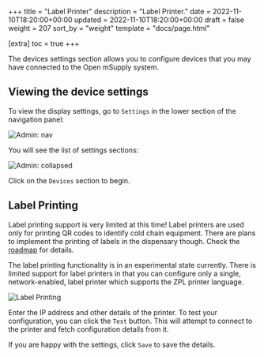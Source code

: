 +++
title = "Label Printer"
description = "Label Printer."
date = 2022-11-10T18:20:00+00:00
updated = 2022-11-10T18:20:00+00:00
draft = false
weight = 207
sort_by = "weight"
template = "docs/page.html"

[extra]
toc = true
+++

The devices settings section allows you to configure devices that you may have connected to the Open mSupply system.

## Viewing the device settings

To view the display settings, go to `Settings` in the lower section of the navigation panel:

![Admin: nav](/docs/settings/images/admin_nav.png)

You will see the list of settings sections:

![Admin: collapsed](/docs/settings/images/admin_collapsed.png)

Click on the `Devices` section to begin.

## Label Printing

<div class="note">Label printing support is very limited at this time! Label printers are used only for printing QR codes to identify cold chain equipment. There are plans to implement the printing of labels in the dispensary though. Check the <a href="/docs/introduction/roadmap/">roadmap</a> for details.</div>

The label printing functionality is in an experimental state currently. There is limited support for label printers in that you can configure only a single, network-enabled, label printer which supports the ZPL printer language.

![Label Printing](/docs/settings/images/devices_label_printing.png)

Enter the IP address and other details of the printer. To test your configuration, you can click the `Test` button. This will attempt to connect to the printer and fetch configuration details from it.

If you are happy with the settings, click `Save` to save the details.

